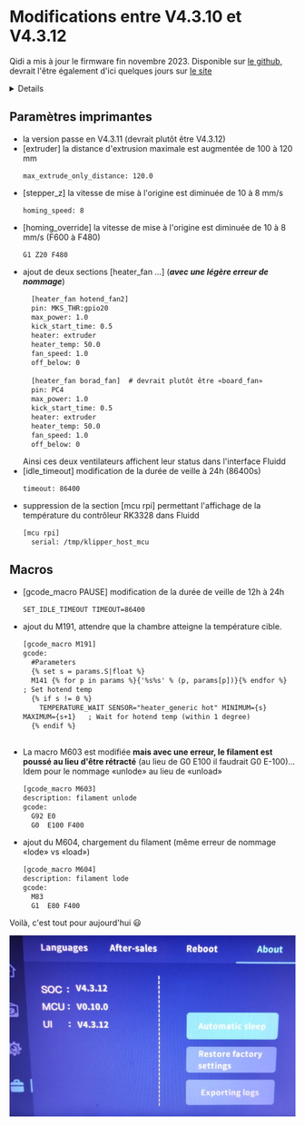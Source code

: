 # Modifications entre V4.3.10 et V4.3.12

Qidi a mis à jour le firmware fin novembre 2023. Disponible sur [le github](https://github.com/QIDITECH/QIDI_MAX3/releases/tag/Max3_V4.3.12), devrait l'être également d'ici quelques jours sur [le site](https://qidi3d.com/pages/software-firmware)

<details>

MISE À JOUR DES FONCTIONNALITÉS

- Amélioration du chargement/déchargement du filament pendant l'impression : Modification de la logique de chargement et de déchargement du filament. Pour le déchargement, une invite à couper le filament est affichée.
- Modification des distances de chargement du filament : Les options pour les distances de chargement de filament sont maintenant 20mm, 50mm et 100mm.
- Suppression des fichiers de cache d'impression précédents lors de la mise à jour : la mise à jour supprime désormais automatiquement les fichiers de cache d'impression précédemment stockés.
- Mise à jour des paramètres de sauvegarde par défaut : Par défaut, la détection de présence du filament sera activée après la mise à jour.
- Préservation des valeurs de compensation d'origine (zoffset) : Les valeurs de compensation dans klipper_config/configuration seront conservées après la mise à jour.
- Suppression de la dernière distance de déplacement dans l'enregistrement du nivellement : Le processus de nivellement démarre désormais à partir d'une distance de déplacement nulle.
- Modifications de la fonctionnalité WIFI cachée : L'interface comprend désormais une option permettant de saisir un réseau WIFI caché.

MISE À JOUR DE L'INTERFACE UTILISATEUR

- Modifications de l'interface utilisateur pour la détection de présence du filament : Modification des icônes de l'interface correspondant à l'état d'activation/désactivation pendant l'impression.
- Notification de mémoire pleine : Ajout d'une notification lorsque la mémoire est pleine.
- Ajout d'une interface de "mise à jour" : Ajout d'un écran d'interface qui s'affiche pendant les mises à jour.

CORRECTION DE BOGUES

- Correction de l'écran figé après la séquence de nivellement : Suppression de la vérification conditionnelle après avoir appuyé sur le bouton, permettant une transition inconditionnelle vers l'écran suivant.

</details>

## Paramètres imprimantes

- la version passe en V4.3.11 (devrait plutôt être V4.3.12)
- [extruder] la distance d'extrusion maximale est augmentée de 100 à 120 mm
  ```
  max_extrude_only_distance: 120.0
  ```
- [stepper_z] la vitesse de mise à l'origine est diminuée de 10 à 8 mm/s
  ```
  homing_speed: 8
  ```
- [homing_override] la vitesse de mise à l'origine est diminuée de 10 à 8 mm/s (F600 à F480)
  ```
  G1 Z20 F480 
  ```
- ajout de deux sections [heater_fan …] (***avec une légère erreur de nommage***)
  ```
 	[heater_fan hotend_fan2] 		 
	pin: MKS_THR:gpio20 		 
	max_power: 1.0 		 
	kick_start_time: 0.5 		 
	heater: extruder 		 
	heater_temp: 50.0 		 
	fan_speed: 1.0 		 
	off_below: 0 		 
	  		 
	[heater_fan borad_fan] 	# devrait plutôt être «board_fan»	 
	pin: PC4 		 
	max_power: 1.0 		 
	kick_start_time: 0.5 		 
	heater: extruder 		 
	heater_temp: 50.0 		 
	fan_speed: 1.0 		 
	off_below: 0
  ```
  Ainsi ces deux ventilateurs affichent leur status dans l'interface Fluidd
- [idle_timeout] modification de la durée de veille à 24h (86400s)
  ```
  timeout: 86400
  ```
- suppression de la section [mcu rpi] permettant l'affichage de la température du contrôleur RK3328 dans Fluidd
  ```
  [mcu rpi]
	serial: /tmp/klipper_host_mcu
  ```
               
## Macros

- [gcode_macro PAUSE] modification de la durée de veille de 12h à 24h
  ```
  SET_IDLE_TIMEOUT TIMEOUT=86400 
  ```
- ajout du M191, attendre que la chambre atteigne la température cible.
  ```
  [gcode_macro M191] 		 
  gcode:
    #Parameters 		 
    {% set s = params.S|float %} 		       		 
    M141 {% for p in params %}{'%s%s' % (p, params[p])}{% endfor %}  ; Set hotend temp 		 
    {% if s != 0 %} 		 
      TEMPERATURE_WAIT SENSOR="heater_generic hot" MINIMUM={s} MAXIMUM={s+1}   ; Wait for hotend temp (within 1 degree) 		 
    {% endif %}       		 
	
  ```
- La macro M603 est modifiée **mais avec une erreur, le filament est poussé au lieu d'être rétracté** (au lieu de G0 E100 il faudrait G0 E-100)… Idem pour le nommage «unlode» au lieu de «unload»
  ```
  [gcode_macro M603]
  description: filament unlode
  gcode:
    G92 E0
    G0  E100 F400
  ```
- ajout du M604, chargement du filament (même erreur de nommage «lode» vs «load»)
  ```
  [gcode_macro M604] 		 
  description: filament lode 		 
  gcode: 		 
    M83 		 
    G1  E80 F400
  ```      

Voilà, c'est tout pour aujourd'hui :smiley:

![V4.3.12](../Images/maj-4312.jpg)
